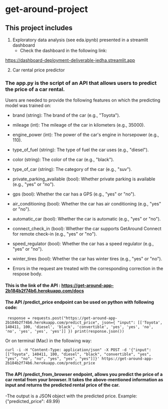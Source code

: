# get-around-project


## This project includes 

1) Exploratory data analysis (see eda.ipynb) presented in a streamlit dashboard
    - Check the dashboard in the following link: 

https://dashboard-deployment-deliverable-jedha.streamlit.app
    
2) Car rental price predictor

### The app.py is the script of an API that allows users to predict the price of a car rental.

Users are needed to provide the following features on which the predicting model was trained on:

* brand (string): The brand of the car (e.g., "Toyota").
* mileage (int): The mileage of the car in kilometers (e.g., 35000).
* engine_power (int): The power of the car's engine in horsepower (e.g., 110).
* type_of_fuel (string): The type of fuel the car uses (e.g., "diesel").
* color (string): The color of the car (e.g., "black").
* type_of_car (string): The category of the car (e.g., "suv").
* private_parking_available (bool): Whether private parking is available (e.g., "yes" or "no").
* gps (bool): Whether the car has a GPS (e.g., "yes" or "no").
* air_conditioning (bool): Whether the car has air conditioning (e.g., "yes" or "no").
* automatic_car (bool): Whether the car is automatic (e.g., "yes" or "no").
* connect_check_in (bool): Whether the car supports GetAround Connect for remote check-in (e.g., "yes" or "no").
* speed_regulator (bool): Whether the car has a speed regulator (e.g., "yes" or "no").
* winter_tires (bool): Whether the car has winter tires (e.g., "yes" or "no").

* Errors in the request are treated with the corresponding correction in the respose body.

#### This is the link of the API : https://get-around-app-2b184b2f74b6.herokuapp.com/docs

#### The API /predict_price endpoint can be used on python with following code: 

``
response = requests.post("https://get-around-app-2b184b2f74b6.herokuapp.com/predict_price", json={
    "input": [['Toyota', 140411, 100, 'diesel', 'black', 'convertible', 'yes', 'yes', 'no', 'no', 'yes', 'yes', 'yes']]
})
print(response.json())``

Or on terminal (Mac) in the following way:

``curl -i -H "Content-Type: application/json" -X POST -d '{"input": [["Toyota", 140411, 100, "diesel", "black", "convertible", "yes", "yes", "no", "no", "yes", "yes", "yes"]]}' https://get-around-app-2b184b2f74b6.herokuapp.com/predict_price``

#### The API /predict_from_browser endpoint, allows you predict the price of a car rental from your browser. It takes the above-mentioned information as input and returns the predicted rental price of the car.

  -The output is a JSON object with the predicted price.
      Example: {"predicted_price": 49.99}
